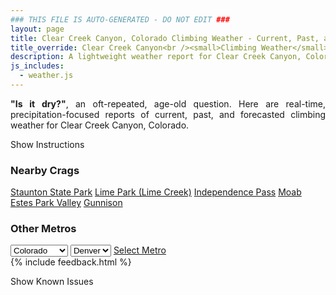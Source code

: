 ```yaml
---
### THIS FILE IS AUTO-GENERATED - DO NOT EDIT ###
layout: page
title: Clear Creek Canyon, Colorado Climbing Weather - Current, Past, and Forecasted Report
title_override: Clear Creek Canyon<br /><small>Climbing Weather</small>
description: A lightweight weather report for Clear Creek Canyon, Colorado. Optimized for slow internet connections.
js_includes:
  - weather.js
---
```


<section class="measure center lh-copy f5-ns f6 ph2 mv4" style="text-align: justify;">
<strong>"Is it dry?"</strong>, an oft-repeated, age-old question. Here are real-time,
precipitation-focused reports of current, past, and forecasted climbing weather for Clear Creek Canyon, Colorado.
</section>

<p id="settings-toggle" class="mw5 b center tc hover-light-red black-70 pointer">Show Instructions</p>
<section id="settings" class="overflow-hidden" style="display:none;">
    <div class="mv2 ph2 center">
        <div class="fn f6 tc pv2">
            <p class="measure lh-copy center"><strong>Show/hide hourly forecasts</strong> by clicking the desired day.</p>
            <hr class="mw5 p0 mv2 o-60 b0 bt b--light-red light-red bg-light-red">
            <p class="measure lh-copy center"><strong>Current and Past conditions</strong> are measured by the nearest weather station. <strong>Forecast conditions</strong> are calculated and polled separately.</p>
            <hr class="mw5 p0 mv2 o-60 b0 bt b--light-red light-red bg-light-red">
            <p class="measure lh-copy center"><strong>Having issues?</strong> Try <a id="clear-cache" class="no-underline relative fancy-link light-red hover-light-red" href="#">clearing the local cache</a>.</p>
            <hr class="mw5 p0 mv2 o-60 b0 bt b--light-red light-red bg-light-red">
            <p class="measure lh-copy center">Weather data sourced from <a class="no-underline fancy-link relative light-red" target="_blank" href="https://www.weather.gov/documentation/services-web-api">weather.gov</a>.</p>
        </div>
    </div>
</section>
<section id="weather" data-crag="clear-creek-canyon-colorado" class="mv4-ns mv3 ph2 center"></section>
<section id="nearby" class="tc lh-copy">
  <h3>Nearby Crags</h3>
<a class="nowrap no-underline fancy-link relative light-red mh3" href="/crags/staunton-state-park-colorado-weather.html">Staunton State Park</a>
<a class="nowrap no-underline fancy-link relative light-red mh3" href="/crags/lime-park-lime-creek-colorado-weather.html">Lime Park (Lime Creek)</a>
<a class="nowrap no-underline fancy-link relative light-red mh3" href="/crags/independence-pass-colorado-weather.html">Independence Pass</a>
<a class="nowrap no-underline fancy-link relative light-red mh3" href="/crags/moab-utah-weather.html">Moab</a>
<a class="nowrap no-underline fancy-link relative light-red mh3" href="/crags/estes-park-valley-colorado-weather.html">Estes Park Valley</a>
<a class="nowrap no-underline fancy-link relative light-red mh3" href="/crags/gunnison-colorado-weather.html">Gunnison</a>
</section>
<section id="nearby" class="tc lh-copy">
  <h3>Other Metros</h3>
  <select class="ma1 bg-near-white pa2" id="stateSel">
    <option value="Texas">Texas</option>
    <option value="Washington">Washington</option>
    <option value="Colorado" selected>Colorado</option>
    <option value="Tennessee">Tennessee</option>
    <option value="Utah">Utah</option>
    <option value="California">California</option>
  </select>
  <select class="ma1 bg-near-white pa2" id="citySel">
    <option value="Denver" selected>Denver</option>
  </select>
  <a id="selectMetro" class="f6 link dim ph3 pv2 ma1 dib white bg-light-red" href="/crags/denver-colorado-weather.html">Select Metro</a>
  <script>
    var states = [];
    states["Texas"] = "Austin"
    states["Washington"] = "Seattle"
    states["Colorado"] = "Denver"
    states["Tennessee"] = "Nashville"
    states["Utah"] = "Salt Lake City"
    states["California"] = "San Francisco|Los Angeles"
  </script>
</section>
{% include feedback.html %}
<p id="issues-toggle" class="mw5 b center tc hover-light-red black-70 pointer">Show Known Issues</p>
<section id="issues" class="overflow-hidden tc f6">
</section>

<script>
  var weekly_BOU_53_62 = {"updated":"2021-06-11T20:22:53+00:00","units":"us","forecastGenerator":"BaselineForecastGenerator","generatedAt":"2021-06-12T08:45:54+00:00","updateTime":"2021-06-11T20:22:53+00:00","validTimes":"2021-06-11T14:00:00+00:00/P7DT11H","elevation":{"value":1869.948,"unitCode":"unit:m"},"periods":[{"number":1,"name":"Overnight","startTime":"2021-06-12T02:00:00-06:00","endTime":"2021-06-12T06:00:00-06:00","isDaytime":false,"temperature":54,"temperatureUnit":"F","temperatureTrend":null,"windSpeed":"6 mph","windDirection":"WSW","icon":"https://api.weather.gov/icons/land/night/skc?size=medium","shortForecast":"Clear","detailedForecast":"Clear, with a low around 54. West southwest wind around 6 mph."},{"number":2,"name":"Saturday","startTime":"2021-06-12T06:00:00-06:00","endTime":"2021-06-12T18:00:00-06:00","isDaytime":true,"temperature":88,"temperatureUnit":"F","temperatureTrend":null,"windSpeed":"1 to 9 mph","windDirection":"ESE","icon":"https://api.weather.gov/icons/land/day/few?size=medium","shortForecast":"Sunny","detailedForecast":"Sunny, with a high near 88. East southeast wind 1 to 9 mph, with gusts as high as 17 mph."},{"number":3,"name":"Saturday Night","startTime":"2021-06-12T18:00:00-06:00","endTime":"2021-06-13T06:00:00-06:00","isDaytime":false,"temperature":61,"temperatureUnit":"F","temperatureTrend":null,"windSpeed":"7 mph","windDirection":"SSW","icon":"https://api.weather.gov/icons/land/night/few?size=medium","shortForecast":"Mostly Clear","detailedForecast":"Mostly clear, with a low around 61. South southwest wind around 7 mph."},{"number":4,"name":"Sunday","startTime":"2021-06-13T06:00:00-06:00","endTime":"2021-06-13T18:00:00-06:00","isDaytime":true,"temperature":90,"temperatureUnit":"F","temperatureTrend":null,"windSpeed":"3 to 8 mph","windDirection":"ESE","icon":"https://api.weather.gov/icons/land/day/few/tsra_hi?size=medium","shortForecast":"Sunny then Slight Chance Showers And Thunderstorms","detailedForecast":"A slight chance of showers and thunderstorms after noon. Sunny, with a high near 90. East southeast wind 3 to 8 mph."},{"number":5,"name":"Sunday Night","startTime":"2021-06-13T18:00:00-06:00","endTime":"2021-06-14T06:00:00-06:00","isDaytime":false,"temperature":61,"temperatureUnit":"F","temperatureTrend":null,"windSpeed":"5 to 8 mph","windDirection":"SSW","icon":"https://api.weather.gov/icons/land/night/few?size=medium","shortForecast":"Mostly Clear","detailedForecast":"Mostly clear, with a low around 61. South southwest wind 5 to 8 mph."},{"number":6,"name":"Monday","startTime":"2021-06-14T06:00:00-06:00","endTime":"2021-06-14T18:00:00-06:00","isDaytime":true,"temperature":93,"temperatureUnit":"F","temperatureTrend":null,"windSpeed":"3 to 8 mph","windDirection":"SSE","icon":"https://api.weather.gov/icons/land/day/few?size=medium","shortForecast":"Sunny","detailedForecast":"Sunny, with a high near 93."},{"number":7,"name":"Monday Night","startTime":"2021-06-14T18:00:00-06:00","endTime":"2021-06-15T06:00:00-06:00","isDaytime":false,"temperature":63,"temperatureUnit":"F","temperatureTrend":null,"windSpeed":"7 mph","windDirection":"SSW","icon":"https://api.weather.gov/icons/land/night/few?size=medium","shortForecast":"Mostly Clear","detailedForecast":"Mostly clear, with a low around 63."},{"number":8,"name":"Tuesday","startTime":"2021-06-15T06:00:00-06:00","endTime":"2021-06-15T18:00:00-06:00","isDaytime":true,"temperature":94,"temperatureUnit":"F","temperatureTrend":null,"windSpeed":"8 mph","windDirection":"N","icon":"https://api.weather.gov/icons/land/day/few?size=medium","shortForecast":"Sunny","detailedForecast":"Sunny, with a high near 94."},{"number":9,"name":"Tuesday Night","startTime":"2021-06-15T18:00:00-06:00","endTime":"2021-06-16T06:00:00-06:00","isDaytime":false,"temperature":64,"temperatureUnit":"F","temperatureTrend":null,"windSpeed":"8 mph","windDirection":"S","icon":"https://api.weather.gov/icons/land/night/few?size=medium","shortForecast":"Mostly Clear","detailedForecast":"Mostly clear, with a low around 64."},{"number":10,"name":"Wednesday","startTime":"2021-06-16T06:00:00-06:00","endTime":"2021-06-16T18:00:00-06:00","isDaytime":true,"temperature":94,"temperatureUnit":"F","temperatureTrend":null,"windSpeed":"6 to 9 mph","windDirection":"N","icon":"https://api.weather.gov/icons/land/day/few/tsra_hi?size=medium","shortForecast":"Sunny then Slight Chance Showers And Thunderstorms","detailedForecast":"A slight chance of showers and thunderstorms after noon. Sunny, with a high near 94."},{"number":11,"name":"Wednesday Night","startTime":"2021-06-16T18:00:00-06:00","endTime":"2021-06-17T06:00:00-06:00","isDaytime":false,"temperature":64,"temperatureUnit":"F","temperatureTrend":null,"windSpeed":"7 mph","windDirection":"WNW","icon":"https://api.weather.gov/icons/land/night/sct?size=medium","shortForecast":"Partly Cloudy","detailedForecast":"Partly cloudy, with a low around 64."},{"number":12,"name":"Thursday","startTime":"2021-06-17T06:00:00-06:00","endTime":"2021-06-17T18:00:00-06:00","isDaytime":true,"temperature":93,"temperatureUnit":"F","temperatureTrend":null,"windSpeed":"8 mph","windDirection":"NNW","icon":"https://api.weather.gov/icons/land/day/sct/tsra_hi?size=medium","shortForecast":"Mostly Sunny then Slight Chance Showers And Thunderstorms","detailedForecast":"A slight chance of showers and thunderstorms after noon. Mostly sunny, with a high near 93."},{"number":13,"name":"Thursday Night","startTime":"2021-06-17T18:00:00-06:00","endTime":"2021-06-18T06:00:00-06:00","isDaytime":false,"temperature":62,"temperatureUnit":"F","temperatureTrend":null,"windSpeed":"7 mph","windDirection":"W","icon":"https://api.weather.gov/icons/land/night/tsra_hi/sct?size=medium","shortForecast":"Slight Chance Showers And Thunderstorms then Partly Cloudy","detailedForecast":"A slight chance of showers and thunderstorms before midnight. Partly cloudy, with a low around 62."},{"number":14,"name":"Friday","startTime":"2021-06-18T06:00:00-06:00","endTime":"2021-06-18T18:00:00-06:00","isDaytime":true,"temperature":85,"temperatureUnit":"F","temperatureTrend":null,"windSpeed":"8 mph","windDirection":"NNE","icon":"https://api.weather.gov/icons/land/day/bkn/tsra_hi?size=medium","shortForecast":"Partly Sunny then Chance Showers And Thunderstorms","detailedForecast":"A chance of showers and thunderstorms after noon. Partly sunny, with a high near 85."}]}
  var hourly_BOU_53_62 = {"@context":["https://geojson.org/geojson-ld/geojson-context.jsonld",{"@version":"1.1","wx":"https://api.weather.gov/ontology#","geo":"http://www.opengis.net/ont/geosparql#","unit":"http://codes.wmo.int/common/unit/","@vocab":"https://api.weather.gov/ontology#"}],"type":"Feature","geometry":{"type":"Polygon","coordinates":[[[-105.2662846,39.7674745],[-105.2641146,39.7454844],[-105.2355514,39.747148],[-105.2377153,39.7691382],[-105.2662846,39.7674745]]]},"properties":{"updated":"2021-06-11T20:22:53+00:00","units":"us","forecastGenerator":"HourlyForecastGenerator","generatedAt":"2021-06-12T08:45:55+00:00","updateTime":"2021-06-11T20:22:53+00:00","validTimes":"2021-06-11T14:00:00+00:00/P7DT11H","elevation":{"value":1869.948,"unitCode":"unit:m"},"periods":[{"number":1,"name":"","startTime":"2021-06-12T02:00:00-06:00","endTime":"2021-06-12T03:00:00-06:00","isDaytime":false,"temperature":58,"temperatureUnit":"F","temperatureTrend":null,"windSpeed":"6 mph","windDirection":"WSW","icon":"https://api.weather.gov/icons/land/night/skc?size=small","shortForecast":"Clear","detailedForecast":""},{"number":2,"name":"","startTime":"2021-06-12T03:00:00-06:00","endTime":"2021-06-12T04:00:00-06:00","isDaytime":false,"temperature":57,"temperatureUnit":"F","temperatureTrend":null,"windSpeed":"5 mph","windDirection":"W","icon":"https://api.weather.gov/icons/land/night/skc?size=small","shortForecast":"Clear","detailedForecast":""},{"number":3,"name":"","startTime":"2021-06-12T04:00:00-06:00","endTime":"2021-06-12T05:00:00-06:00","isDaytime":false,"temperature":56,"temperatureUnit":"F","temperatureTrend":null,"windSpeed":"6 mph","windDirection":"W","icon":"https://api.weather.gov/icons/land/night/skc?size=small","shortForecast":"Clear","detailedForecast":""},{"number":4,"name":"","startTime":"2021-06-12T05:00:00-06:00","endTime":"2021-06-12T06:00:00-06:00","isDaytime":false,"temperature":55,"temperatureUnit":"F","temperatureTrend":null,"windSpeed":"6 mph","windDirection":"W","icon":"https://api.weather.gov/icons/land/night/skc?size=small","shortForecast":"Clear","detailedForecast":""},{"number":5,"name":"","startTime":"2021-06-12T06:00:00-06:00","endTime":"2021-06-12T07:00:00-06:00","isDaytime":true,"temperature":56,"temperatureUnit":"F","temperatureTrend":null,"windSpeed":"6 mph","windDirection":"W","icon":"https://api.weather.gov/icons/land/day/skc?size=small","shortForecast":"Sunny","detailedForecast":""},{"number":6,"name":"","startTime":"2021-06-12T07:00:00-06:00","endTime":"2021-06-12T08:00:00-06:00","isDaytime":true,"temperature":60,"temperatureUnit":"F","temperatureTrend":null,"windSpeed":"3 mph","windDirection":"WSW","icon":"https://api.weather.gov/icons/land/day/skc?size=small","shortForecast":"Sunny","detailedForecast":""},{"number":7,"name":"","startTime":"2021-06-12T08:00:00-06:00","endTime":"2021-06-12T09:00:00-06:00","isDaytime":true,"temperature":65,"temperatureUnit":"F","temperatureTrend":null,"windSpeed":"1 mph","windDirection":"S","icon":"https://api.weather.gov/icons/land/day/skc?size=small","shortForecast":"Sunny","detailedForecast":""},{"number":8,"name":"","startTime":"2021-06-12T09:00:00-06:00","endTime":"2021-06-12T10:00:00-06:00","isDaytime":true,"temperature":71,"temperatureUnit":"F","temperatureTrend":null,"windSpeed":"2 mph","windDirection":"ENE","icon":"https://api.weather.gov/icons/land/day/skc?size=small","shortForecast":"Sunny","detailedForecast":""},{"number":9,"name":"","startTime":"2021-06-12T10:00:00-06:00","endTime":"2021-06-12T11:00:00-06:00","isDaytime":true,"temperature":75,"temperatureUnit":"F","temperatureTrend":null,"windSpeed":"3 mph","windDirection":"E","icon":"https://api.weather.gov/icons/land/day/skc?size=small","shortForecast":"Sunny","detailedForecast":""},{"number":10,"name":"","startTime":"2021-06-12T11:00:00-06:00","endTime":"2021-06-12T12:00:00-06:00","isDaytime":true,"temperature":78,"temperatureUnit":"F","temperatureTrend":null,"windSpeed":"5 mph","windDirection":"E","icon":"https://api.weather.gov/icons/land/day/skc?size=small","shortForecast":"Sunny","detailedForecast":""},{"number":11,"name":"","startTime":"2021-06-12T12:00:00-06:00","endTime":"2021-06-12T13:00:00-06:00","isDaytime":true,"temperature":81,"temperatureUnit":"F","temperatureTrend":null,"windSpeed":"6 mph","windDirection":"E","icon":"https://api.weather.gov/icons/land/day/skc?size=small","shortForecast":"Sunny","detailedForecast":""},{"number":12,"name":"","startTime":"2021-06-12T13:00:00-06:00","endTime":"2021-06-12T14:00:00-06:00","isDaytime":true,"temperature":83,"temperatureUnit":"F","temperatureTrend":null,"windSpeed":"7 mph","windDirection":"E","icon":"https://api.weather.gov/icons/land/day/few?size=small","shortForecast":"Sunny","detailedForecast":""},{"number":13,"name":"","startTime":"2021-06-12T14:00:00-06:00","endTime":"2021-06-12T15:00:00-06:00","isDaytime":true,"temperature":85,"temperatureUnit":"F","temperatureTrend":null,"windSpeed":"8 mph","windDirection":"E","icon":"https://api.weather.gov/icons/land/day/few?size=small","shortForecast":"Sunny","detailedForecast":""},{"number":14,"name":"","startTime":"2021-06-12T15:00:00-06:00","endTime":"2021-06-12T16:00:00-06:00","isDaytime":true,"temperature":86,"temperatureUnit":"F","temperatureTrend":null,"windSpeed":"9 mph","windDirection":"E","icon":"https://api.weather.gov/icons/land/day/few?size=small","shortForecast":"Sunny","detailedForecast":""},{"number":15,"name":"","startTime":"2021-06-12T16:00:00-06:00","endTime":"2021-06-12T17:00:00-06:00","isDaytime":true,"temperature":87,"temperatureUnit":"F","temperatureTrend":null,"windSpeed":"8 mph","windDirection":"E","icon":"https://api.weather.gov/icons/land/day/few?size=small","shortForecast":"Sunny","detailedForecast":""},{"number":16,"name":"","startTime":"2021-06-12T17:00:00-06:00","endTime":"2021-06-12T18:00:00-06:00","isDaytime":true,"temperature":87,"temperatureUnit":"F","temperatureTrend":null,"windSpeed":"8 mph","windDirection":"E","icon":"https://api.weather.gov/icons/land/day/sct?size=small","shortForecast":"Mostly Sunny","detailedForecast":""},{"number":17,"name":"","startTime":"2021-06-12T18:00:00-06:00","endTime":"2021-06-12T19:00:00-06:00","isDaytime":false,"temperature":82,"temperatureUnit":"F","temperatureTrend":null,"windSpeed":"7 mph","windDirection":"E","icon":"https://api.weather.gov/icons/land/night/few?size=small","shortForecast":"Mostly Clear","detailedForecast":""},{"number":18,"name":"","startTime":"2021-06-12T19:00:00-06:00","endTime":"2021-06-12T20:00:00-06:00","isDaytime":false,"temperature":79,"temperatureUnit":"F","temperatureTrend":null,"windSpeed":"6 mph","windDirection":"E","icon":"https://api.weather.gov/icons/land/night/few?size=small","shortForecast":"Mostly Clear","detailedForecast":""},{"number":19,"name":"","startTime":"2021-06-12T20:00:00-06:00","endTime":"2021-06-12T21:00:00-06:00","isDaytime":false,"temperature":76,"temperatureUnit":"F","temperatureTrend":null,"windSpeed":"6 mph","windDirection":"SSE","icon":"https://api.weather.gov/icons/land/night/few?size=small","shortForecast":"Mostly Clear","detailedForecast":""},{"number":20,"name":"","startTime":"2021-06-12T21:00:00-06:00","endTime":"2021-06-12T22:00:00-06:00","isDaytime":false,"temperature":73,"temperatureUnit":"F","temperatureTrend":null,"windSpeed":"6 mph","windDirection":"S","icon":"https://api.weather.gov/icons/land/night/few?size=small","shortForecast":"Mostly Clear","detailedForecast":""},{"number":21,"name":"","startTime":"2021-06-12T22:00:00-06:00","endTime":"2021-06-12T23:00:00-06:00","isDaytime":false,"temperature":71,"temperatureUnit":"F","temperatureTrend":null,"windSpeed":"6 mph","windDirection":"SSW","icon":"https://api.weather.gov/icons/land/night/few?size=small","shortForecast":"Mostly Clear","detailedForecast":""},{"number":22,"name":"","startTime":"2021-06-12T23:00:00-06:00","endTime":"2021-06-13T00:00:00-06:00","isDaytime":false,"temperature":69,"temperatureUnit":"F","temperatureTrend":null,"windSpeed":"7 mph","windDirection":"SW","icon":"https://api.weather.gov/icons/land/night/few?size=small","shortForecast":"Mostly Clear","detailedForecast":""},{"number":23,"name":"","startTime":"2021-06-13T00:00:00-06:00","endTime":"2021-06-13T01:00:00-06:00","isDaytime":false,"temperature":67,"temperatureUnit":"F","temperatureTrend":null,"windSpeed":"7 mph","windDirection":"WSW","icon":"https://api.weather.gov/icons/land/night/few?size=small","shortForecast":"Mostly Clear","detailedForecast":""},{"number":24,"name":"","startTime":"2021-06-13T01:00:00-06:00","endTime":"2021-06-13T02:00:00-06:00","isDaytime":false,"temperature":66,"temperatureUnit":"F","temperatureTrend":null,"windSpeed":"7 mph","windDirection":"WSW","icon":"https://api.weather.gov/icons/land/night/few?size=small","shortForecast":"Mostly Clear","detailedForecast":""},{"number":25,"name":"","startTime":"2021-06-13T02:00:00-06:00","endTime":"2021-06-13T03:00:00-06:00","isDaytime":false,"temperature":65,"temperatureUnit":"F","temperatureTrend":null,"windSpeed":"6 mph","windDirection":"WSW","icon":"https://api.weather.gov/icons/land/night/few?size=small","shortForecast":"Mostly Clear","detailedForecast":""},{"number":26,"name":"","startTime":"2021-06-13T03:00:00-06:00","endTime":"2021-06-13T04:00:00-06:00","isDaytime":false,"temperature":64,"temperatureUnit":"F","temperatureTrend":null,"windSpeed":"6 mph","windDirection":"W","icon":"https://api.weather.gov/icons/land/night/few?size=small","shortForecast":"Mostly Clear","detailedForecast":""},{"number":27,"name":"","startTime":"2021-06-13T04:00:00-06:00","endTime":"2021-06-13T05:00:00-06:00","isDaytime":false,"temperature":62,"temperatureUnit":"F","temperatureTrend":null,"windSpeed":"6 mph","windDirection":"W","icon":"https://api.weather.gov/icons/land/night/few?size=small","shortForecast":"Mostly Clear","detailedForecast":""},{"number":28,"name":"","startTime":"2021-06-13T05:00:00-06:00","endTime":"2021-06-13T06:00:00-06:00","isDaytime":false,"temperature":61,"temperatureUnit":"F","temperatureTrend":null,"windSpeed":"6 mph","windDirection":"W","icon":"https://api.weather.gov/icons/land/night/skc?size=small","shortForecast":"Clear","detailedForecast":""},{"number":29,"name":"","startTime":"2021-06-13T06:00:00-06:00","endTime":"2021-06-13T07:00:00-06:00","isDaytime":true,"temperature":63,"temperatureUnit":"F","temperatureTrend":null,"windSpeed":"6 mph","windDirection":"W","icon":"https://api.weather.gov/icons/land/day/skc?size=small","shortForecast":"Sunny","detailedForecast":""},{"number":30,"name":"","startTime":"2021-06-13T07:00:00-06:00","endTime":"2021-06-13T08:00:00-06:00","isDaytime":true,"temperature":68,"temperatureUnit":"F","temperatureTrend":null,"windSpeed":"5 mph","windDirection":"WSW","icon":"https://api.weather.gov/icons/land/day/skc?size=small","shortForecast":"Sunny","detailedForecast":""},{"number":31,"name":"","startTime":"2021-06-13T08:00:00-06:00","endTime":"2021-06-13T09:00:00-06:00","isDaytime":true,"temperature":73,"temperatureUnit":"F","temperatureTrend":null,"windSpeed":"3 mph","windDirection":"ESE","icon":"https://api.weather.gov/icons/land/day/skc?size=small","shortForecast":"Sunny","detailedForecast":""},{"number":32,"name":"","startTime":"2021-06-13T09:00:00-06:00","endTime":"2021-06-13T10:00:00-06:00","isDaytime":true,"temperature":77,"temperatureUnit":"F","temperatureTrend":null,"windSpeed":"3 mph","windDirection":"ENE","icon":"https://api.weather.gov/icons/land/day/skc?size=small","shortForecast":"Sunny","detailedForecast":""},{"number":33,"name":"","startTime":"2021-06-13T10:00:00-06:00","endTime":"2021-06-13T11:00:00-06:00","isDaytime":true,"temperature":79,"temperatureUnit":"F","temperatureTrend":null,"windSpeed":"5 mph","windDirection":"ENE","icon":"https://api.weather.gov/icons/land/day/few?size=small","shortForecast":"Sunny","detailedForecast":""},{"number":34,"name":"","startTime":"2021-06-13T11:00:00-06:00","endTime":"2021-06-13T12:00:00-06:00","isDaytime":true,"temperature":81,"temperatureUnit":"F","temperatureTrend":null,"windSpeed":"5 mph","windDirection":"ENE","icon":"https://api.weather.gov/icons/land/day/few?size=small","shortForecast":"Sunny","detailedForecast":""},{"number":35,"name":"","startTime":"2021-06-13T12:00:00-06:00","endTime":"2021-06-13T13:00:00-06:00","isDaytime":true,"temperature":82,"temperatureUnit":"F","temperatureTrend":null,"windSpeed":"7 mph","windDirection":"ENE","icon":"https://api.weather.gov/icons/land/day/tsra_hi?size=small","shortForecast":"Slight Chance Showers And Thunderstorms","detailedForecast":""},{"number":36,"name":"","startTime":"2021-06-13T13:00:00-06:00","endTime":"2021-06-13T14:00:00-06:00","isDaytime":true,"temperature":83,"temperatureUnit":"F","temperatureTrend":null,"windSpeed":"8 mph","windDirection":"ENE","icon":"https://api.weather.gov/icons/land/day/tsra_hi?size=small","shortForecast":"Slight Chance Showers And Thunderstorms","detailedForecast":""},{"number":37,"name":"","startTime":"2021-06-13T14:00:00-06:00","endTime":"2021-06-13T15:00:00-06:00","isDaytime":true,"temperature":84,"temperatureUnit":"F","temperatureTrend":null,"windSpeed":"8 mph","windDirection":"ENE","icon":"https://api.weather.gov/icons/land/day/tsra_hi?size=small","shortForecast":"Slight Chance Showers And Thunderstorms","detailedForecast":""},{"number":38,"name":"","startTime":"2021-06-13T15:00:00-06:00","endTime":"2021-06-13T16:00:00-06:00","isDaytime":true,"temperature":85,"temperatureUnit":"F","temperatureTrend":null,"windSpeed":"8 mph","windDirection":"ENE","icon":"https://api.weather.gov/icons/land/day/tsra_hi?size=small","shortForecast":"Slight Chance Showers And Thunderstorms","detailedForecast":""},{"number":39,"name":"","startTime":"2021-06-13T16:00:00-06:00","endTime":"2021-06-13T17:00:00-06:00","isDaytime":true,"temperature":85,"temperatureUnit":"F","temperatureTrend":null,"windSpeed":"8 mph","windDirection":"E","icon":"https://api.weather.gov/icons/land/day/tsra_hi?size=small","shortForecast":"Slight Chance Showers And Thunderstorms","detailedForecast":""},{"number":40,"name":"","startTime":"2021-06-13T17:00:00-06:00","endTime":"2021-06-13T18:00:00-06:00","isDaytime":true,"temperature":85,"temperatureUnit":"F","temperatureTrend":null,"windSpeed":"8 mph","windDirection":"E","icon":"https://api.weather.gov/icons/land/day/tsra_hi?size=small","shortForecast":"Slight Chance Showers And Thunderstorms","detailedForecast":""},{"number":41,"name":"","startTime":"2021-06-13T18:00:00-06:00","endTime":"2021-06-13T19:00:00-06:00","isDaytime":false,"temperature":84,"temperatureUnit":"F","temperatureTrend":null,"windSpeed":"8 mph","windDirection":"E","icon":"https://api.weather.gov/icons/land/night/few?size=small","shortForecast":"Mostly Clear","detailedForecast":""},{"number":42,"name":"","startTime":"2021-06-13T19:00:00-06:00","endTime":"2021-06-13T20:00:00-06:00","isDaytime":false,"temperature":82,"temperatureUnit":"F","temperatureTrend":null,"windSpeed":"7 mph","windDirection":"ESE","icon":"https://api.weather.gov/icons/land/night/few?size=small","shortForecast":"Mostly Clear","detailedForecast":""},{"number":43,"name":"","startTime":"2021-06-13T20:00:00-06:00","endTime":"2021-06-13T21:00:00-06:00","isDaytime":false,"temperature":78,"temperatureUnit":"F","temperatureTrend":null,"windSpeed":"6 mph","windDirection":"SSE","icon":"https://api.weather.gov/icons/land/night/few?size=small","shortForecast":"Mostly Clear","detailedForecast":""},{"number":44,"name":"","startTime":"2021-06-13T21:00:00-06:00","endTime":"2021-06-13T22:00:00-06:00","isDaytime":false,"temperature":75,"temperatureUnit":"F","temperatureTrend":null,"windSpeed":"5 mph","windDirection":"S","icon":"https://api.weather.gov/icons/land/night/few?size=small","shortForecast":"Mostly Clear","detailedForecast":""},{"number":45,"name":"","startTime":"2021-06-13T22:00:00-06:00","endTime":"2021-06-13T23:00:00-06:00","isDaytime":false,"temperature":72,"temperatureUnit":"F","temperatureTrend":null,"windSpeed":"5 mph","windDirection":"SSW","icon":"https://api.weather.gov/icons/land/night/few?size=small","shortForecast":"Mostly Clear","detailedForecast":""},{"number":46,"name":"","startTime":"2021-06-13T23:00:00-06:00","endTime":"2021-06-14T00:00:00-06:00","isDaytime":false,"temperature":70,"temperatureUnit":"F","temperatureTrend":null,"windSpeed":"6 mph","windDirection":"WSW","icon":"https://api.weather.gov/icons/land/night/skc?size=small","shortForecast":"Clear","detailedForecast":""},{"number":47,"name":"","startTime":"2021-06-14T00:00:00-06:00","endTime":"2021-06-14T01:00:00-06:00","isDaytime":false,"temperature":68,"temperatureUnit":"F","temperatureTrend":null,"windSpeed":"6 mph","windDirection":"WSW","icon":"https://api.weather.gov/icons/land/night/skc?size=small","shortForecast":"Clear","detailedForecast":""},{"number":48,"name":"","startTime":"2021-06-14T01:00:00-06:00","endTime":"2021-06-14T02:00:00-06:00","isDaytime":false,"temperature":66,"temperatureUnit":"F","temperatureTrend":null,"windSpeed":"6 mph","windDirection":"WSW","icon":"https://api.weather.gov/icons/land/night/skc?size=small","shortForecast":"Clear","detailedForecast":""},{"number":49,"name":"","startTime":"2021-06-14T02:00:00-06:00","endTime":"2021-06-14T03:00:00-06:00","isDaytime":false,"temperature":65,"temperatureUnit":"F","temperatureTrend":null,"windSpeed":"6 mph","windDirection":"WSW","icon":"https://api.weather.gov/icons/land/night/skc?size=small","shortForecast":"Clear","detailedForecast":""},{"number":50,"name":"","startTime":"2021-06-14T03:00:00-06:00","endTime":"2021-06-14T04:00:00-06:00","isDaytime":false,"temperature":64,"temperatureUnit":"F","temperatureTrend":null,"windSpeed":"6 mph","windDirection":"W","icon":"https://api.weather.gov/icons/land/night/skc?size=small","shortForecast":"Clear","detailedForecast":""},{"number":51,"name":"","startTime":"2021-06-14T04:00:00-06:00","endTime":"2021-06-14T05:00:00-06:00","isDaytime":false,"temperature":63,"temperatureUnit":"F","temperatureTrend":null,"windSpeed":"6 mph","windDirection":"W","icon":"https://api.weather.gov/icons/land/night/skc?size=small","shortForecast":"Clear","detailedForecast":""},{"number":52,"name":"","startTime":"2021-06-14T05:00:00-06:00","endTime":"2021-06-14T06:00:00-06:00","isDaytime":false,"temperature":62,"temperatureUnit":"F","temperatureTrend":null,"windSpeed":"6 mph","windDirection":"W","icon":"https://api.weather.gov/icons/land/night/skc?size=small","shortForecast":"Clear","detailedForecast":""},{"number":53,"name":"","startTime":"2021-06-14T06:00:00-06:00","endTime":"2021-06-14T07:00:00-06:00","isDaytime":true,"temperature":63,"temperatureUnit":"F","temperatureTrend":null,"windSpeed":"6 mph","windDirection":"W","icon":"https://api.weather.gov/icons/land/day/skc?size=small","shortForecast":"Sunny","detailedForecast":""},{"number":54,"name":"","startTime":"2021-06-14T07:00:00-06:00","endTime":"2021-06-14T08:00:00-06:00","isDaytime":true,"temperature":67,"temperatureUnit":"F","temperatureTrend":null,"windSpeed":"6 mph","windDirection":"WSW","icon":"https://api.weather.gov/icons/land/day/skc?size=small","shortForecast":"Sunny","detailedForecast":""},{"number":55,"name":"","startTime":"2021-06-14T08:00:00-06:00","endTime":"2021-06-14T09:00:00-06:00","isDaytime":true,"temperature":73,"temperatureUnit":"F","temperatureTrend":null,"windSpeed":"5 mph","windDirection":"SSW","icon":"https://api.weather.gov/icons/land/day/skc?size=small","shortForecast":"Sunny","detailedForecast":""},{"number":56,"name":"","startTime":"2021-06-14T09:00:00-06:00","endTime":"2021-06-14T10:00:00-06:00","isDaytime":true,"temperature":79,"temperatureUnit":"F","temperatureTrend":null,"windSpeed":"3 mph","windDirection":"S","icon":"https://api.weather.gov/icons/land/day/skc?size=small","shortForecast":"Sunny","detailedForecast":""},{"number":57,"name":"","startTime":"2021-06-14T10:00:00-06:00","endTime":"2021-06-14T11:00:00-06:00","isDaytime":true,"temperature":82,"temperatureUnit":"F","temperatureTrend":null,"windSpeed":"3 mph","windDirection":"S","icon":"https://api.weather.gov/icons/land/day/skc?size=small","shortForecast":"Sunny","detailedForecast":""},{"number":58,"name":"","startTime":"2021-06-14T11:00:00-06:00","endTime":"2021-06-14T12:00:00-06:00","isDaytime":true,"temperature":84,"temperatureUnit":"F","temperatureTrend":null,"windSpeed":"5 mph","windDirection":"ESE","icon":"https://api.weather.gov/icons/land/day/few?size=small","shortForecast":"Sunny","detailedForecast":""},{"number":59,"name":"","startTime":"2021-06-14T12:00:00-06:00","endTime":"2021-06-14T13:00:00-06:00","isDaytime":true,"temperature":86,"temperatureUnit":"F","temperatureTrend":null,"windSpeed":"5 mph","windDirection":"E","icon":"https://api.weather.gov/icons/land/day/few?size=small","shortForecast":"Sunny","detailedForecast":""},{"number":60,"name":"","startTime":"2021-06-14T13:00:00-06:00","endTime":"2021-06-14T14:00:00-06:00","isDaytime":true,"temperature":88,"temperatureUnit":"F","temperatureTrend":null,"windSpeed":"6 mph","windDirection":"E","icon":"https://api.weather.gov/icons/land/day/few?size=small","shortForecast":"Sunny","detailedForecast":""},{"number":61,"name":"","startTime":"2021-06-14T14:00:00-06:00","endTime":"2021-06-14T15:00:00-06:00","isDaytime":true,"temperature":89,"temperatureUnit":"F","temperatureTrend":null,"windSpeed":"7 mph","windDirection":"E","icon":"https://api.weather.gov/icons/land/day/few?size=small","shortForecast":"Sunny","detailedForecast":""},{"number":62,"name":"","startTime":"2021-06-14T15:00:00-06:00","endTime":"2021-06-14T16:00:00-06:00","isDaytime":true,"temperature":90,"temperatureUnit":"F","temperatureTrend":null,"windSpeed":"7 mph","windDirection":"E","icon":"https://api.weather.gov/icons/land/day/few?size=small","shortForecast":"Sunny","detailedForecast":""},{"number":63,"name":"","startTime":"2021-06-14T16:00:00-06:00","endTime":"2021-06-14T17:00:00-06:00","isDaytime":true,"temperature":90,"temperatureUnit":"F","temperatureTrend":null,"windSpeed":"7 mph","windDirection":"E","icon":"https://api.weather.gov/icons/land/day/few?size=small","shortForecast":"Sunny","detailedForecast":""},{"number":64,"name":"","startTime":"2021-06-14T17:00:00-06:00","endTime":"2021-06-14T18:00:00-06:00","isDaytime":true,"temperature":89,"temperatureUnit":"F","temperatureTrend":null,"windSpeed":"8 mph","windDirection":"ESE","icon":"https://api.weather.gov/icons/land/day/few?size=small","shortForecast":"Sunny","detailedForecast":""},{"number":65,"name":"","startTime":"2021-06-14T18:00:00-06:00","endTime":"2021-06-14T19:00:00-06:00","isDaytime":false,"temperature":87,"temperatureUnit":"F","temperatureTrend":null,"windSpeed":"7 mph","windDirection":"SE","icon":"https://api.weather.gov/icons/land/night/few?size=small","shortForecast":"Mostly Clear","detailedForecast":""},{"number":66,"name":"","startTime":"2021-06-14T19:00:00-06:00","endTime":"2021-06-14T20:00:00-06:00","isDaytime":false,"temperature":84,"temperatureUnit":"F","temperatureTrend":null,"windSpeed":"7 mph","windDirection":"SE","icon":"https://api.weather.gov/icons/land/night/few?size=small","shortForecast":"Mostly Clear","detailedForecast":""},{"number":67,"name":"","startTime":"2021-06-14T20:00:00-06:00","endTime":"2021-06-14T21:00:00-06:00","isDaytime":false,"temperature":81,"temperatureUnit":"F","temperatureTrend":null,"windSpeed":"7 mph","windDirection":"SE","icon":"https://api.weather.gov/icons/land/night/few?size=small","shortForecast":"Mostly Clear","detailedForecast":""},{"number":68,"name":"","startTime":"2021-06-14T21:00:00-06:00","endTime":"2021-06-14T22:00:00-06:00","isDaytime":false,"temperature":78,"temperatureUnit":"F","temperatureTrend":null,"windSpeed":"7 mph","windDirection":"SE","icon":"https://api.weather.gov/icons/land/night/few?size=small","shortForecast":"Mostly Clear","detailedForecast":""},{"number":69,"name":"","startTime":"2021-06-14T22:00:00-06:00","endTime":"2021-06-14T23:00:00-06:00","isDaytime":false,"temperature":75,"temperatureUnit":"F","temperatureTrend":null,"windSpeed":"7 mph","windDirection":"SE","icon":"https://api.weather.gov/icons/land/night/few?size=small","shortForecast":"Mostly Clear","detailedForecast":""},{"number":70,"name":"","startTime":"2021-06-14T23:00:00-06:00","endTime":"2021-06-15T00:00:00-06:00","isDaytime":false,"temperature":73,"temperatureUnit":"F","temperatureTrend":null,"windSpeed":"7 mph","windDirection":"SE","icon":"https://api.weather.gov/icons/land/night/few?size=small","shortForecast":"Mostly Clear","detailedForecast":""},{"number":71,"name":"","startTime":"2021-06-15T00:00:00-06:00","endTime":"2021-06-15T01:00:00-06:00","isDaytime":false,"temperature":71,"temperatureUnit":"F","temperatureTrend":null,"windSpeed":"7 mph","windDirection":"WSW","icon":"https://api.weather.gov/icons/land/night/few?size=small","shortForecast":"Mostly Clear","detailedForecast":""},{"number":72,"name":"","startTime":"2021-06-15T01:00:00-06:00","endTime":"2021-06-15T02:00:00-06:00","isDaytime":false,"temperature":69,"temperatureUnit":"F","temperatureTrend":null,"windSpeed":"7 mph","windDirection":"WSW","icon":"https://api.weather.gov/icons/land/night/few?size=small","shortForecast":"Mostly Clear","detailedForecast":""},{"number":73,"name":"","startTime":"2021-06-15T02:00:00-06:00","endTime":"2021-06-15T03:00:00-06:00","isDaytime":false,"temperature":68,"temperatureUnit":"F","temperatureTrend":null,"windSpeed":"7 mph","windDirection":"WSW","icon":"https://api.weather.gov/icons/land/night/few?size=small","shortForecast":"Mostly Clear","detailedForecast":""},{"number":74,"name":"","startTime":"2021-06-15T03:00:00-06:00","endTime":"2021-06-15T04:00:00-06:00","isDaytime":false,"temperature":67,"temperatureUnit":"F","temperatureTrend":null,"windSpeed":"7 mph","windDirection":"WSW","icon":"https://api.weather.gov/icons/land/night/few?size=small","shortForecast":"Mostly Clear","detailedForecast":""},{"number":75,"name":"","startTime":"2021-06-15T04:00:00-06:00","endTime":"2021-06-15T05:00:00-06:00","isDaytime":false,"temperature":65,"temperatureUnit":"F","temperatureTrend":null,"windSpeed":"7 mph","windDirection":"WSW","icon":"https://api.weather.gov/icons/land/night/few?size=small","shortForecast":"Mostly Clear","detailedForecast":""},{"number":76,"name":"","startTime":"2021-06-15T05:00:00-06:00","endTime":"2021-06-15T06:00:00-06:00","isDaytime":false,"temperature":64,"temperatureUnit":"F","temperatureTrend":null,"windSpeed":"7 mph","windDirection":"WSW","icon":"https://api.weather.gov/icons/land/night/few?size=small","shortForecast":"Mostly Clear","detailedForecast":""},{"number":77,"name":"","startTime":"2021-06-15T06:00:00-06:00","endTime":"2021-06-15T07:00:00-06:00","isDaytime":true,"temperature":65,"temperatureUnit":"F","temperatureTrend":null,"windSpeed":"6 mph","windDirection":"NW","icon":"https://api.weather.gov/icons/land/day/few?size=small","shortForecast":"Sunny","detailedForecast":""},{"number":78,"name":"","startTime":"2021-06-15T07:00:00-06:00","endTime":"2021-06-15T08:00:00-06:00","isDaytime":true,"temperature":69,"temperatureUnit":"F","temperatureTrend":null,"windSpeed":"6 mph","windDirection":"NW","icon":"https://api.weather.gov/icons/land/day/few?size=small","shortForecast":"Sunny","detailedForecast":""},{"number":79,"name":"","startTime":"2021-06-15T08:00:00-06:00","endTime":"2021-06-15T09:00:00-06:00","isDaytime":true,"temperature":75,"temperatureUnit":"F","temperatureTrend":null,"windSpeed":"6 mph","windDirection":"NW","icon":"https://api.weather.gov/icons/land/day/few?size=small","shortForecast":"Sunny","detailedForecast":""},{"number":80,"name":"","startTime":"2021-06-15T09:00:00-06:00","endTime":"2021-06-15T10:00:00-06:00","isDaytime":true,"temperature":81,"temperatureUnit":"F","temperatureTrend":null,"windSpeed":"6 mph","windDirection":"NW","icon":"https://api.weather.gov/icons/land/day/few?size=small","shortForecast":"Sunny","detailedForecast":""},{"number":81,"name":"","startTime":"2021-06-15T10:00:00-06:00","endTime":"2021-06-15T11:00:00-06:00","isDaytime":true,"temperature":84,"temperatureUnit":"F","temperatureTrend":null,"windSpeed":"6 mph","windDirection":"NW","icon":"https://api.weather.gov/icons/land/day/few?size=small","shortForecast":"Sunny","detailedForecast":""},{"number":82,"name":"","startTime":"2021-06-15T11:00:00-06:00","endTime":"2021-06-15T12:00:00-06:00","isDaytime":true,"temperature":86,"temperatureUnit":"F","temperatureTrend":null,"windSpeed":"6 mph","windDirection":"NW","icon":"https://api.weather.gov/icons/land/day/few?size=small","shortForecast":"Sunny","detailedForecast":""},{"number":83,"name":"","startTime":"2021-06-15T12:00:00-06:00","endTime":"2021-06-15T13:00:00-06:00","isDaytime":true,"temperature":88,"temperatureUnit":"F","temperatureTrend":null,"windSpeed":"8 mph","windDirection":"ENE","icon":"https://api.weather.gov/icons/land/day/sct?size=small","shortForecast":"Mostly Sunny","detailedForecast":""},{"number":84,"name":"","startTime":"2021-06-15T13:00:00-06:00","endTime":"2021-06-15T14:00:00-06:00","isDaytime":true,"temperature":90,"temperatureUnit":"F","temperatureTrend":null,"windSpeed":"8 mph","windDirection":"ENE","icon":"https://api.weather.gov/icons/land/day/sct?size=small","shortForecast":"Mostly Sunny","detailedForecast":""},{"number":85,"name":"","startTime":"2021-06-15T14:00:00-06:00","endTime":"2021-06-15T15:00:00-06:00","isDaytime":true,"temperature":91,"temperatureUnit":"F","temperatureTrend":null,"windSpeed":"8 mph","windDirection":"ENE","icon":"https://api.weather.gov/icons/land/day/sct?size=small","shortForecast":"Mostly Sunny","detailedForecast":""},{"number":86,"name":"","startTime":"2021-06-15T15:00:00-06:00","endTime":"2021-06-15T16:00:00-06:00","isDaytime":true,"temperature":91,"temperatureUnit":"F","temperatureTrend":null,"windSpeed":"8 mph","windDirection":"ENE","icon":"https://api.weather.gov/icons/land/day/sct?size=small","shortForecast":"Mostly Sunny","detailedForecast":""},{"number":87,"name":"","startTime":"2021-06-15T16:00:00-06:00","endTime":"2021-06-15T17:00:00-06:00","isDaytime":true,"temperature":91,"temperatureUnit":"F","temperatureTrend":null,"windSpeed":"8 mph","windDirection":"ENE","icon":"https://api.weather.gov/icons/land/day/sct?size=small","shortForecast":"Mostly Sunny","detailedForecast":""},{"number":88,"name":"","startTime":"2021-06-15T17:00:00-06:00","endTime":"2021-06-15T18:00:00-06:00","isDaytime":true,"temperature":90,"temperatureUnit":"F","temperatureTrend":null,"windSpeed":"8 mph","windDirection":"ENE","icon":"https://api.weather.gov/icons/land/day/sct?size=small","shortForecast":"Mostly Sunny","detailedForecast":""},{"number":89,"name":"","startTime":"2021-06-15T18:00:00-06:00","endTime":"2021-06-15T19:00:00-06:00","isDaytime":false,"temperature":88,"temperatureUnit":"F","temperatureTrend":null,"windSpeed":"7 mph","windDirection":"SE","icon":"https://api.weather.gov/icons/land/night/sct?size=small","shortForecast":"Partly Cloudy","detailedForecast":""},{"number":90,"name":"","startTime":"2021-06-15T19:00:00-06:00","endTime":"2021-06-15T20:00:00-06:00","isDaytime":false,"temperature":85,"temperatureUnit":"F","temperatureTrend":null,"windSpeed":"7 mph","windDirection":"SE","icon":"https://api.weather.gov/icons/land/night/sct?size=small","shortForecast":"Partly Cloudy","detailedForecast":""},{"number":91,"name":"","startTime":"2021-06-15T20:00:00-06:00","endTime":"2021-06-15T21:00:00-06:00","isDaytime":false,"temperature":82,"temperatureUnit":"F","temperatureTrend":null,"windSpeed":"7 mph","windDirection":"SE","icon":"https://api.weather.gov/icons/land/night/sct?size=small","shortForecast":"Partly Cloudy","detailedForecast":""},{"number":92,"name":"","startTime":"2021-06-15T21:00:00-06:00","endTime":"2021-06-15T22:00:00-06:00","isDaytime":false,"temperature":79,"temperatureUnit":"F","temperatureTrend":null,"windSpeed":"7 mph","windDirection":"SE","icon":"https://api.weather.gov/icons/land/night/sct?size=small","shortForecast":"Partly Cloudy","detailedForecast":""},{"number":93,"name":"","startTime":"2021-06-15T22:00:00-06:00","endTime":"2021-06-15T23:00:00-06:00","isDaytime":false,"temperature":76,"temperatureUnit":"F","temperatureTrend":null,"windSpeed":"7 mph","windDirection":"SE","icon":"https://api.weather.gov/icons/land/night/sct?size=small","shortForecast":"Partly Cloudy","detailedForecast":""},{"number":94,"name":"","startTime":"2021-06-15T23:00:00-06:00","endTime":"2021-06-16T00:00:00-06:00","isDaytime":false,"temperature":74,"temperatureUnit":"F","temperatureTrend":null,"windSpeed":"7 mph","windDirection":"SE","icon":"https://api.weather.gov/icons/land/night/sct?size=small","shortForecast":"Partly Cloudy","detailedForecast":""},{"number":95,"name":"","startTime":"2021-06-16T00:00:00-06:00","endTime":"2021-06-16T01:00:00-06:00","isDaytime":false,"temperature":72,"temperatureUnit":"F","temperatureTrend":null,"windSpeed":"8 mph","windDirection":"WSW","icon":"https://api.weather.gov/icons/land/night/few?size=small","shortForecast":"Mostly Clear","detailedForecast":""},{"number":96,"name":"","startTime":"2021-06-16T01:00:00-06:00","endTime":"2021-06-16T02:00:00-06:00","isDaytime":false,"temperature":71,"temperatureUnit":"F","temperatureTrend":null,"windSpeed":"8 mph","windDirection":"WSW","icon":"https://api.weather.gov/icons/land/night/few?size=small","shortForecast":"Mostly Clear","detailedForecast":""},{"number":97,"name":"","startTime":"2021-06-16T02:00:00-06:00","endTime":"2021-06-16T03:00:00-06:00","isDaytime":false,"temperature":70,"temperatureUnit":"F","temperatureTrend":null,"windSpeed":"8 mph","windDirection":"WSW","icon":"https://api.weather.gov/icons/land/night/few?size=small","shortForecast":"Mostly Clear","detailedForecast":""},{"number":98,"name":"","startTime":"2021-06-16T03:00:00-06:00","endTime":"2021-06-16T04:00:00-06:00","isDaytime":false,"temperature":69,"temperatureUnit":"F","temperatureTrend":null,"windSpeed":"8 mph","windDirection":"WSW","icon":"https://api.weather.gov/icons/land/night/few?size=small","shortForecast":"Mostly Clear","detailedForecast":""},{"number":99,"name":"","startTime":"2021-06-16T04:00:00-06:00","endTime":"2021-06-16T05:00:00-06:00","isDaytime":false,"temperature":67,"temperatureUnit":"F","temperatureTrend":null,"windSpeed":"8 mph","windDirection":"WSW","icon":"https://api.weather.gov/icons/land/night/few?size=small","shortForecast":"Mostly Clear","detailedForecast":""},{"number":100,"name":"","startTime":"2021-06-16T05:00:00-06:00","endTime":"2021-06-16T06:00:00-06:00","isDaytime":false,"temperature":66,"temperatureUnit":"F","temperatureTrend":null,"windSpeed":"8 mph","windDirection":"WSW","icon":"https://api.weather.gov/icons/land/night/few?size=small","shortForecast":"Mostly Clear","detailedForecast":""},{"number":101,"name":"","startTime":"2021-06-16T06:00:00-06:00","endTime":"2021-06-16T07:00:00-06:00","isDaytime":true,"temperature":67,"temperatureUnit":"F","temperatureTrend":null,"windSpeed":"6 mph","windDirection":"W","icon":"https://api.weather.gov/icons/land/day/few?size=small","shortForecast":"Sunny","detailedForecast":""},{"number":102,"name":"","startTime":"2021-06-16T07:00:00-06:00","endTime":"2021-06-16T08:00:00-06:00","isDaytime":true,"temperature":72,"temperatureUnit":"F","temperatureTrend":null,"windSpeed":"6 mph","windDirection":"W","icon":"https://api.weather.gov/icons/land/day/few?size=small","shortForecast":"Sunny","detailedForecast":""},{"number":103,"name":"","startTime":"2021-06-16T08:00:00-06:00","endTime":"2021-06-16T09:00:00-06:00","isDaytime":true,"temperature":78,"temperatureUnit":"F","temperatureTrend":null,"windSpeed":"6 mph","windDirection":"W","icon":"https://api.weather.gov/icons/land/day/few?size=small","shortForecast":"Sunny","detailedForecast":""},{"number":104,"name":"","startTime":"2021-06-16T09:00:00-06:00","endTime":"2021-06-16T10:00:00-06:00","isDaytime":true,"temperature":83,"temperatureUnit":"F","temperatureTrend":null,"windSpeed":"6 mph","windDirection":"W","icon":"https://api.weather.gov/icons/land/day/few?size=small","shortForecast":"Sunny","detailedForecast":""},{"number":105,"name":"","startTime":"2021-06-16T10:00:00-06:00","endTime":"2021-06-16T11:00:00-06:00","isDaytime":true,"temperature":86,"temperatureUnit":"F","temperatureTrend":null,"windSpeed":"6 mph","windDirection":"W","icon":"https://api.weather.gov/icons/land/day/few?size=small","shortForecast":"Sunny","detailedForecast":""},{"number":106,"name":"","startTime":"2021-06-16T11:00:00-06:00","endTime":"2021-06-16T12:00:00-06:00","isDaytime":true,"temperature":87,"temperatureUnit":"F","temperatureTrend":null,"windSpeed":"6 mph","windDirection":"W","icon":"https://api.weather.gov/icons/land/day/few?size=small","shortForecast":"Sunny","detailedForecast":""},{"number":107,"name":"","startTime":"2021-06-16T12:00:00-06:00","endTime":"2021-06-16T13:00:00-06:00","isDaytime":true,"temperature":88,"temperatureUnit":"F","temperatureTrend":null,"windSpeed":"9 mph","windDirection":"ENE","icon":"https://api.weather.gov/icons/land/day/tsra_hi?size=small","shortForecast":"Slight Chance Showers And Thunderstorms","detailedForecast":""},{"number":108,"name":"","startTime":"2021-06-16T13:00:00-06:00","endTime":"2021-06-16T14:00:00-06:00","isDaytime":true,"temperature":89,"temperatureUnit":"F","temperatureTrend":null,"windSpeed":"9 mph","windDirection":"ENE","icon":"https://api.weather.gov/icons/land/day/tsra_hi?size=small","shortForecast":"Slight Chance Showers And Thunderstorms","detailedForecast":""},{"number":109,"name":"","startTime":"2021-06-16T14:00:00-06:00","endTime":"2021-06-16T15:00:00-06:00","isDaytime":true,"temperature":90,"temperatureUnit":"F","temperatureTrend":null,"windSpeed":"9 mph","windDirection":"ENE","icon":"https://api.weather.gov/icons/land/day/tsra_hi?size=small","shortForecast":"Slight Chance Showers And Thunderstorms","detailedForecast":""},{"number":110,"name":"","startTime":"2021-06-16T15:00:00-06:00","endTime":"2021-06-16T16:00:00-06:00","isDaytime":true,"temperature":90,"temperatureUnit":"F","temperatureTrend":null,"windSpeed":"9 mph","windDirection":"ENE","icon":"https://api.weather.gov/icons/land/day/tsra_hi?size=small","shortForecast":"Slight Chance Showers And Thunderstorms","detailedForecast":""},{"number":111,"name":"","startTime":"2021-06-16T16:00:00-06:00","endTime":"2021-06-16T17:00:00-06:00","isDaytime":true,"temperature":89,"temperatureUnit":"F","temperatureTrend":null,"windSpeed":"9 mph","windDirection":"ENE","icon":"https://api.weather.gov/icons/land/day/tsra_hi?size=small","shortForecast":"Slight Chance Showers And Thunderstorms","detailedForecast":""},{"number":112,"name":"","startTime":"2021-06-16T17:00:00-06:00","endTime":"2021-06-16T18:00:00-06:00","isDaytime":true,"temperature":88,"temperatureUnit":"F","temperatureTrend":null,"windSpeed":"9 mph","windDirection":"ENE","icon":"https://api.weather.gov/icons/land/day/tsra_hi?size=small","shortForecast":"Slight Chance Showers And Thunderstorms","detailedForecast":""},{"number":113,"name":"","startTime":"2021-06-16T18:00:00-06:00","endTime":"2021-06-16T19:00:00-06:00","isDaytime":false,"temperature":86,"temperatureUnit":"F","temperatureTrend":null,"windSpeed":"7 mph","windDirection":"NW","icon":"https://api.weather.gov/icons/land/night/sct?size=small","shortForecast":"Partly Cloudy","detailedForecast":""},{"number":114,"name":"","startTime":"2021-06-16T19:00:00-06:00","endTime":"2021-06-16T20:00:00-06:00","isDaytime":false,"temperature":84,"temperatureUnit":"F","temperatureTrend":null,"windSpeed":"7 mph","windDirection":"NW","icon":"https://api.weather.gov/icons/land/night/sct?size=small","shortForecast":"Partly Cloudy","detailedForecast":""},{"number":115,"name":"","startTime":"2021-06-16T20:00:00-06:00","endTime":"2021-06-16T21:00:00-06:00","isDaytime":false,"temperature":81,"temperatureUnit":"F","temperatureTrend":null,"windSpeed":"7 mph","windDirection":"NW","icon":"https://api.weather.gov/icons/land/night/sct?size=small","shortForecast":"Partly Cloudy","detailedForecast":""},{"number":116,"name":"","startTime":"2021-06-16T21:00:00-06:00","endTime":"2021-06-16T22:00:00-06:00","isDaytime":false,"temperature":78,"temperatureUnit":"F","temperatureTrend":null,"windSpeed":"7 mph","windDirection":"NW","icon":"https://api.weather.gov/icons/land/night/sct?size=small","shortForecast":"Partly Cloudy","detailedForecast":""},{"number":117,"name":"","startTime":"2021-06-16T22:00:00-06:00","endTime":"2021-06-16T23:00:00-06:00","isDaytime":false,"temperature":75,"temperatureUnit":"F","temperatureTrend":null,"windSpeed":"7 mph","windDirection":"NW","icon":"https://api.weather.gov/icons/land/night/sct?size=small","shortForecast":"Partly Cloudy","detailedForecast":""},{"number":118,"name":"","startTime":"2021-06-16T23:00:00-06:00","endTime":"2021-06-17T00:00:00-06:00","isDaytime":false,"temperature":73,"temperatureUnit":"F","temperatureTrend":null,"windSpeed":"7 mph","windDirection":"NW","icon":"https://api.weather.gov/icons/land/night/sct?size=small","shortForecast":"Partly Cloudy","detailedForecast":""},{"number":119,"name":"","startTime":"2021-06-17T00:00:00-06:00","endTime":"2021-06-17T01:00:00-06:00","isDaytime":false,"temperature":71,"temperatureUnit":"F","temperatureTrend":null,"windSpeed":"6 mph","windDirection":"WSW","icon":"https://api.weather.gov/icons/land/night/few?size=small","shortForecast":"Mostly Clear","detailedForecast":""},{"number":120,"name":"","startTime":"2021-06-17T01:00:00-06:00","endTime":"2021-06-17T02:00:00-06:00","isDaytime":false,"temperature":70,"temperatureUnit":"F","temperatureTrend":null,"windSpeed":"6 mph","windDirection":"WSW","icon":"https://api.weather.gov/icons/land/night/few?size=small","shortForecast":"Mostly Clear","detailedForecast":""},{"number":121,"name":"","startTime":"2021-06-17T02:00:00-06:00","endTime":"2021-06-17T03:00:00-06:00","isDaytime":false,"temperature":69,"temperatureUnit":"F","temperatureTrend":null,"windSpeed":"6 mph","windDirection":"WSW","icon":"https://api.weather.gov/icons/land/night/few?size=small","shortForecast":"Mostly Clear","detailedForecast":""},{"number":122,"name":"","startTime":"2021-06-17T03:00:00-06:00","endTime":"2021-06-17T04:00:00-06:00","isDaytime":false,"temperature":68,"temperatureUnit":"F","temperatureTrend":null,"windSpeed":"6 mph","windDirection":"WSW","icon":"https://api.weather.gov/icons/land/night/few?size=small","shortForecast":"Mostly Clear","detailedForecast":""},{"number":123,"name":"","startTime":"2021-06-17T04:00:00-06:00","endTime":"2021-06-17T05:00:00-06:00","isDaytime":false,"temperature":67,"temperatureUnit":"F","temperatureTrend":null,"windSpeed":"6 mph","windDirection":"WSW","icon":"https://api.weather.gov/icons/land/night/few?size=small","shortForecast":"Mostly Clear","detailedForecast":""},{"number":124,"name":"","startTime":"2021-06-17T05:00:00-06:00","endTime":"2021-06-17T06:00:00-06:00","isDaytime":false,"temperature":66,"temperatureUnit":"F","temperatureTrend":null,"windSpeed":"6 mph","windDirection":"WSW","icon":"https://api.weather.gov/icons/land/night/few?size=small","shortForecast":"Mostly Clear","detailedForecast":""},{"number":125,"name":"","startTime":"2021-06-17T06:00:00-06:00","endTime":"2021-06-17T07:00:00-06:00","isDaytime":true,"temperature":67,"temperatureUnit":"F","temperatureTrend":null,"windSpeed":"6 mph","windDirection":"WNW","icon":"https://api.weather.gov/icons/land/day/few?size=small","shortForecast":"Sunny","detailedForecast":""},{"number":126,"name":"","startTime":"2021-06-17T07:00:00-06:00","endTime":"2021-06-17T08:00:00-06:00","isDaytime":true,"temperature":71,"temperatureUnit":"F","temperatureTrend":null,"windSpeed":"6 mph","windDirection":"WNW","icon":"https://api.weather.gov/icons/land/day/few?size=small","shortForecast":"Sunny","detailedForecast":""},{"number":127,"name":"","startTime":"2021-06-17T08:00:00-06:00","endTime":"2021-06-17T09:00:00-06:00","isDaytime":true,"temperature":76,"temperatureUnit":"F","temperatureTrend":null,"windSpeed":"6 mph","windDirection":"WNW","icon":"https://api.weather.gov/icons/land/day/few?size=small","shortForecast":"Sunny","detailedForecast":""},{"number":128,"name":"","startTime":"2021-06-17T09:00:00-06:00","endTime":"2021-06-17T10:00:00-06:00","isDaytime":true,"temperature":81,"temperatureUnit":"F","temperatureTrend":null,"windSpeed":"6 mph","windDirection":"WNW","icon":"https://api.weather.gov/icons/land/day/few?size=small","shortForecast":"Sunny","detailedForecast":""},{"number":129,"name":"","startTime":"2021-06-17T10:00:00-06:00","endTime":"2021-06-17T11:00:00-06:00","isDaytime":true,"temperature":84,"temperatureUnit":"F","temperatureTrend":null,"windSpeed":"6 mph","windDirection":"WNW","icon":"https://api.weather.gov/icons/land/day/few?size=small","shortForecast":"Sunny","detailedForecast":""},{"number":130,"name":"","startTime":"2021-06-17T11:00:00-06:00","endTime":"2021-06-17T12:00:00-06:00","isDaytime":true,"temperature":87,"temperatureUnit":"F","temperatureTrend":null,"windSpeed":"6 mph","windDirection":"WNW","icon":"https://api.weather.gov/icons/land/day/few?size=small","shortForecast":"Sunny","detailedForecast":""},{"number":131,"name":"","startTime":"2021-06-17T12:00:00-06:00","endTime":"2021-06-17T13:00:00-06:00","isDaytime":true,"temperature":88,"temperatureUnit":"F","temperatureTrend":null,"windSpeed":"8 mph","windDirection":"NNE","icon":"https://api.weather.gov/icons/land/day/tsra_hi?size=small","shortForecast":"Slight Chance Showers And Thunderstorms","detailedForecast":""},{"number":132,"name":"","startTime":"2021-06-17T13:00:00-06:00","endTime":"2021-06-17T14:00:00-06:00","isDaytime":true,"temperature":89,"temperatureUnit":"F","temperatureTrend":null,"windSpeed":"8 mph","windDirection":"NNE","icon":"https://api.weather.gov/icons/land/day/tsra_hi?size=small","shortForecast":"Slight Chance Showers And Thunderstorms","detailedForecast":""},{"number":133,"name":"","startTime":"2021-06-17T14:00:00-06:00","endTime":"2021-06-17T15:00:00-06:00","isDaytime":true,"temperature":88,"temperatureUnit":"F","temperatureTrend":null,"windSpeed":"8 mph","windDirection":"NNE","icon":"https://api.weather.gov/icons/land/day/tsra_hi?size=small","shortForecast":"Slight Chance Showers And Thunderstorms","detailedForecast":""},{"number":134,"name":"","startTime":"2021-06-17T15:00:00-06:00","endTime":"2021-06-17T16:00:00-06:00","isDaytime":true,"temperature":87,"temperatureUnit":"F","temperatureTrend":null,"windSpeed":"8 mph","windDirection":"NNE","icon":"https://api.weather.gov/icons/land/day/tsra_hi?size=small","shortForecast":"Slight Chance Showers And Thunderstorms","detailedForecast":""},{"number":135,"name":"","startTime":"2021-06-17T16:00:00-06:00","endTime":"2021-06-17T17:00:00-06:00","isDaytime":true,"temperature":86,"temperatureUnit":"F","temperatureTrend":null,"windSpeed":"8 mph","windDirection":"NNE","icon":"https://api.weather.gov/icons/land/day/tsra_hi?size=small","shortForecast":"Slight Chance Showers And Thunderstorms","detailedForecast":""},{"number":136,"name":"","startTime":"2021-06-17T17:00:00-06:00","endTime":"2021-06-17T18:00:00-06:00","isDaytime":true,"temperature":84,"temperatureUnit":"F","temperatureTrend":null,"windSpeed":"8 mph","windDirection":"NNE","icon":"https://api.weather.gov/icons/land/day/tsra_hi?size=small","shortForecast":"Slight Chance Showers And Thunderstorms","detailedForecast":""},{"number":137,"name":"","startTime":"2021-06-17T18:00:00-06:00","endTime":"2021-06-17T19:00:00-06:00","isDaytime":false,"temperature":82,"temperatureUnit":"F","temperatureTrend":null,"windSpeed":"7 mph","windDirection":"W","icon":"https://api.weather.gov/icons/land/night/tsra_hi?size=small","shortForecast":"Slight Chance Showers And Thunderstorms","detailedForecast":""},{"number":138,"name":"","startTime":"2021-06-17T19:00:00-06:00","endTime":"2021-06-17T20:00:00-06:00","isDaytime":false,"temperature":80,"temperatureUnit":"F","temperatureTrend":null,"windSpeed":"7 mph","windDirection":"W","icon":"https://api.weather.gov/icons/land/night/tsra_hi?size=small","shortForecast":"Slight Chance Showers And Thunderstorms","detailedForecast":""},{"number":139,"name":"","startTime":"2021-06-17T20:00:00-06:00","endTime":"2021-06-17T21:00:00-06:00","isDaytime":false,"temperature":77,"temperatureUnit":"F","temperatureTrend":null,"windSpeed":"7 mph","windDirection":"W","icon":"https://api.weather.gov/icons/land/night/tsra_hi?size=small","shortForecast":"Slight Chance Showers And Thunderstorms","detailedForecast":""},{"number":140,"name":"","startTime":"2021-06-17T21:00:00-06:00","endTime":"2021-06-17T22:00:00-06:00","isDaytime":false,"temperature":75,"temperatureUnit":"F","temperatureTrend":null,"windSpeed":"7 mph","windDirection":"W","icon":"https://api.weather.gov/icons/land/night/tsra_hi?size=small","shortForecast":"Slight Chance Showers And Thunderstorms","detailedForecast":""},{"number":141,"name":"","startTime":"2021-06-17T22:00:00-06:00","endTime":"2021-06-17T23:00:00-06:00","isDaytime":false,"temperature":73,"temperatureUnit":"F","temperatureTrend":null,"windSpeed":"7 mph","windDirection":"W","icon":"https://api.weather.gov/icons/land/night/tsra_hi?size=small","shortForecast":"Slight Chance Showers And Thunderstorms","detailedForecast":""},{"number":142,"name":"","startTime":"2021-06-17T23:00:00-06:00","endTime":"2021-06-18T00:00:00-06:00","isDaytime":false,"temperature":71,"temperatureUnit":"F","temperatureTrend":null,"windSpeed":"7 mph","windDirection":"W","icon":"https://api.weather.gov/icons/land/night/tsra_hi?size=small","shortForecast":"Slight Chance Showers And Thunderstorms","detailedForecast":""},{"number":143,"name":"","startTime":"2021-06-18T00:00:00-06:00","endTime":"2021-06-18T01:00:00-06:00","isDaytime":false,"temperature":69,"temperatureUnit":"F","temperatureTrend":null,"windSpeed":"6 mph","windDirection":"W","icon":"https://api.weather.gov/icons/land/night/sct?size=small","shortForecast":"Partly Cloudy","detailedForecast":""},{"number":144,"name":"","startTime":"2021-06-18T01:00:00-06:00","endTime":"2021-06-18T02:00:00-06:00","isDaytime":false,"temperature":68,"temperatureUnit":"F","temperatureTrend":null,"windSpeed":"6 mph","windDirection":"W","icon":"https://api.weather.gov/icons/land/night/sct?size=small","shortForecast":"Partly Cloudy","detailedForecast":""},{"number":145,"name":"","startTime":"2021-06-18T02:00:00-06:00","endTime":"2021-06-18T03:00:00-06:00","isDaytime":false,"temperature":67,"temperatureUnit":"F","temperatureTrend":null,"windSpeed":"6 mph","windDirection":"W","icon":"https://api.weather.gov/icons/land/night/sct?size=small","shortForecast":"Partly Cloudy","detailedForecast":""},{"number":146,"name":"","startTime":"2021-06-18T03:00:00-06:00","endTime":"2021-06-18T04:00:00-06:00","isDaytime":false,"temperature":66,"temperatureUnit":"F","temperatureTrend":null,"windSpeed":"6 mph","windDirection":"W","icon":"https://api.weather.gov/icons/land/night/sct?size=small","shortForecast":"Partly Cloudy","detailedForecast":""},{"number":147,"name":"","startTime":"2021-06-18T04:00:00-06:00","endTime":"2021-06-18T05:00:00-06:00","isDaytime":false,"temperature":65,"temperatureUnit":"F","temperatureTrend":null,"windSpeed":"6 mph","windDirection":"W","icon":"https://api.weather.gov/icons/land/night/sct?size=small","shortForecast":"Partly Cloudy","detailedForecast":""},{"number":148,"name":"","startTime":"2021-06-18T05:00:00-06:00","endTime":"2021-06-18T06:00:00-06:00","isDaytime":false,"temperature":64,"temperatureUnit":"F","temperatureTrend":null,"windSpeed":"6 mph","windDirection":"W","icon":"https://api.weather.gov/icons/land/night/sct?size=small","shortForecast":"Partly Cloudy","detailedForecast":""},{"number":149,"name":"","startTime":"2021-06-18T06:00:00-06:00","endTime":"2021-06-18T07:00:00-06:00","isDaytime":true,"temperature":65,"temperatureUnit":"F","temperatureTrend":null,"windSpeed":"6 mph","windDirection":"NNW","icon":"https://api.weather.gov/icons/land/day/sct?size=small","shortForecast":"Mostly Sunny","detailedForecast":""},{"number":150,"name":"","startTime":"2021-06-18T07:00:00-06:00","endTime":"2021-06-18T08:00:00-06:00","isDaytime":true,"temperature":68,"temperatureUnit":"F","temperatureTrend":null,"windSpeed":"6 mph","windDirection":"NNW","icon":"https://api.weather.gov/icons/land/day/sct?size=small","shortForecast":"Mostly Sunny","detailedForecast":""},{"number":151,"name":"","startTime":"2021-06-18T08:00:00-06:00","endTime":"2021-06-18T09:00:00-06:00","isDaytime":true,"temperature":72,"temperatureUnit":"F","temperatureTrend":null,"windSpeed":"6 mph","windDirection":"NNW","icon":"https://api.weather.gov/icons/land/day/sct?size=small","shortForecast":"Mostly Sunny","detailedForecast":""},{"number":152,"name":"","startTime":"2021-06-18T09:00:00-06:00","endTime":"2021-06-18T10:00:00-06:00","isDaytime":true,"temperature":75,"temperatureUnit":"F","temperatureTrend":null,"windSpeed":"6 mph","windDirection":"NNW","icon":"https://api.weather.gov/icons/land/day/sct?size=small","shortForecast":"Mostly Sunny","detailedForecast":""},{"number":153,"name":"","startTime":"2021-06-18T10:00:00-06:00","endTime":"2021-06-18T11:00:00-06:00","isDaytime":true,"temperature":77,"temperatureUnit":"F","temperatureTrend":null,"windSpeed":"6 mph","windDirection":"NNW","icon":"https://api.weather.gov/icons/land/day/sct?size=small","shortForecast":"Mostly Sunny","detailedForecast":""},{"number":154,"name":"","startTime":"2021-06-18T11:00:00-06:00","endTime":"2021-06-18T12:00:00-06:00","isDaytime":true,"temperature":78,"temperatureUnit":"F","temperatureTrend":null,"windSpeed":"6 mph","windDirection":"NNW","icon":"https://api.weather.gov/icons/land/day/sct?size=small","shortForecast":"Mostly Sunny","detailedForecast":""},{"number":155,"name":"","startTime":"2021-06-18T12:00:00-06:00","endTime":"2021-06-18T13:00:00-06:00","isDaytime":true,"temperature":79,"temperatureUnit":"F","temperatureTrend":null,"windSpeed":"8 mph","windDirection":"ENE","icon":"https://api.weather.gov/icons/land/day/tsra_hi?size=small","shortForecast":"Chance Showers And Thunderstorms","detailedForecast":""},{"number":156,"name":"","startTime":"2021-06-18T13:00:00-06:00","endTime":"2021-06-18T14:00:00-06:00","isDaytime":true,"temperature":80,"temperatureUnit":"F","temperatureTrend":null,"windSpeed":"8 mph","windDirection":"ENE","icon":"https://api.weather.gov/icons/land/day/tsra_hi?size=small","shortForecast":"Chance Showers And Thunderstorms","detailedForecast":""}]}}
  var crags_config = [
  {
    "name": "Clear Creek Canyon",
    "note": "Relatively solid gneiss and schist to sandy granite.",
    "mountainProject": "https://www.mountainproject.com/area/105744243/clear-creek-canyon",
    "station": "KBJC",
    "office": "BOU/53,62",
    "coordinates": [
      -105.243,
      39.754
    ]
  }
]</script>
